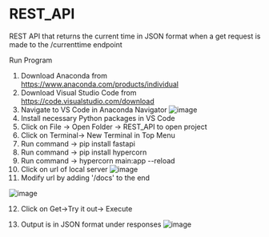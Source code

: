 # REST_API

REST API that returns the current time in JSON format when a get request is made to the /currenttime endpoint

Run Program

1. Download Anaconda from https://www.anaconda.com/products/individual
2. Download Visual Studio Code from https://code.visualstudio.com/download
3. Navigate to VS Code in Anaconda Navigator
![image](https://user-images.githubusercontent.com/60635932/113963950-8ab91100-97f8-11eb-82b2-2682352aec6c.png)
4. Install necessary Python packages in VS Code
5. Click on File -> Open Folder -> REST_API to open project
6. Click on Terminal-> New Terminal in Top Menu
7. Run command -> pip install fastapi
8. Run command -> pip install hypercorn
9. Run command -> hypercorn main:app --reload
10. Click on url of local server
![image](https://user-images.githubusercontent.com/60635932/113964286-32364380-97f9-11eb-874c-99eb7a7f286a.png)
11. Modify url by adding '/docs' to the end

![image](https://user-images.githubusercontent.com/60635932/113964386-67db2c80-97f9-11eb-83a7-bcd978498310.png)


12. Click on Get->Try it out-> Execute

14. Output is in JSON format under responses
![image](https://user-images.githubusercontent.com/60635932/113964520-a670e700-97f9-11eb-883d-9d1a0ee61f7c.png)

